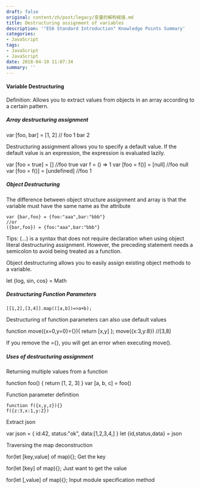 ```yaml
---
draft: false
original: content/zh/post/legacy/变量的解构赋值.md
title: Destructuring assignment of variables
description: '"ES6 Standard Introduction" Knowledge Points Summary'
categories:
- JavaScript
tags:
- JavaScript
- JavaScript
date: 2018-04-10 11:07:34
summary: ''
---
```


#### Variable Destructuring
Definition: Allows you to extract values from objects in an array according to a certain pattern.

##### Array destructuring assignment

var [foo, bar] = [1, 2] // foo 1 bar 2

Destructuring assignment allows you to specify a default value. If the default value is an expression, the expression is evaluated lazily.

var [foo = true] = [] //foo true
var f = () => 1
var [foo = f()] = [null] //foo null
var [foo = f()] = [undefined] //foo 1

##### Object Destructuring

The difference between object structure assignment and array is that the variable must have the same name as the attribute

    var {bar,foo} = {foo:"aaa",bar:"bbb"}
    //or
    ({bar,foo}) = {foo:"aaa",bar:"bbb"}

Tips: (...) is a syntax that does not require declaration when using object literal destructuring assignment. However, the preceding statement needs a semicolon to avoid being treated as a function.

Object destructuring allows you to easily assign existing object methods to a variable.

let {log, sin, cos} = Math

##### Destructuring Function Parameters

    [[1,2],[3,4]].map(([a,b])=>a+b);

Destructuring of function parameters can also use default values

function move({x=0,y=0}={}){
return [x,y]
};
move({x:3,y:8}) //[3,8]

If you remove the ={}, you will get an error when executing move().

##### Uses of destructuring assignment

Returning multiple values from a function

function foo() {
return [1, 2, 3]
}
var [a, b, c] = foo()

Function parameter definition

    function f({x,y,z}){}
    f({z:3,x:1,y:2})
    
Extract json

var json = {
id:42,
status:"ok",
data:[1,2,3,4,]
}
let {id,status,data} = json

Traversing the map deconstruction

for(let [key,value] of map){};
Get the key

for(let [key] of map){};
Just want to get the value

for(let [,value] of map){};
Input module specification method
